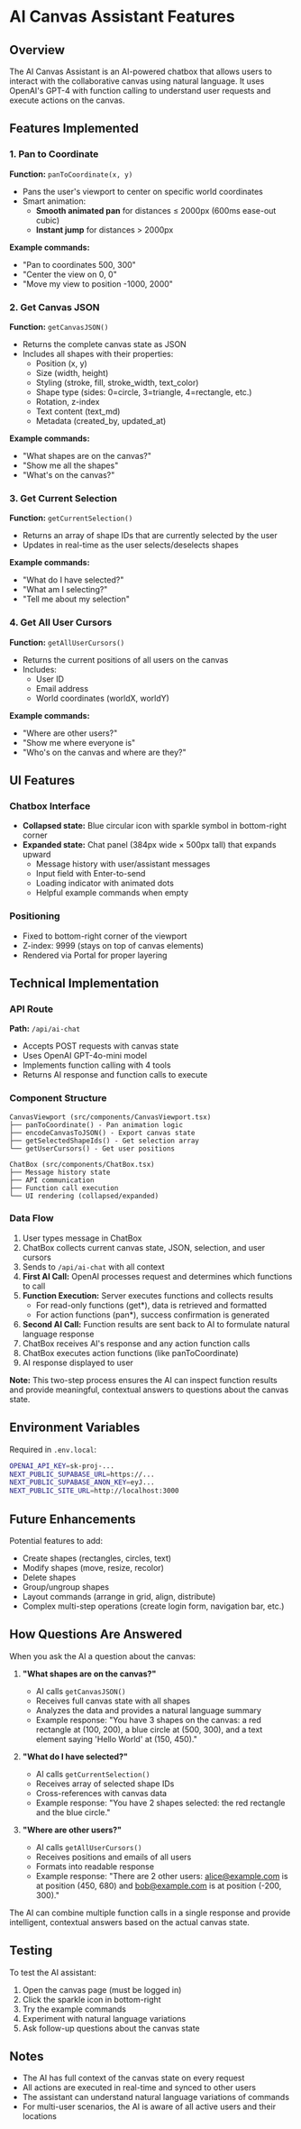 # AI Canvas Assistant Features

## Overview
The AI Canvas Assistant is an AI-powered chatbox that allows users to interact with the collaborative canvas using natural language. It uses OpenAI's GPT-4 with function calling to understand user requests and execute actions on the canvas.

## Features Implemented

### 1. Pan to Coordinate
**Function:** `panToCoordinate(x, y)`
- Pans the user's viewport to center on specific world coordinates
- Smart animation:
  - **Smooth animated pan** for distances ≤ 2000px (600ms ease-out cubic)
  - **Instant jump** for distances > 2000px

**Example commands:**
- "Pan to coordinates 500, 300"
- "Center the view on 0, 0"
- "Move my view to position -1000, 2000"

### 2. Get Canvas JSON
**Function:** `getCanvasJSON()`
- Returns the complete canvas state as JSON
- Includes all shapes with their properties:
  - Position (x, y)
  - Size (width, height)
  - Styling (stroke, fill, stroke_width, text_color)
  - Shape type (sides: 0=circle, 3=triangle, 4=rectangle, etc.)
  - Rotation, z-index
  - Text content (text_md)
  - Metadata (created_by, updated_at)

**Example commands:**
- "What shapes are on the canvas?"
- "Show me all the shapes"
- "What's on the canvas?"

### 3. Get Current Selection
**Function:** `getCurrentSelection()`
- Returns an array of shape IDs that are currently selected by the user
- Updates in real-time as the user selects/deselects shapes

**Example commands:**
- "What do I have selected?"
- "What am I selecting?"
- "Tell me about my selection"

### 4. Get All User Cursors
**Function:** `getAllUserCursors()`
- Returns the current positions of all users on the canvas
- Includes:
  - User ID
  - Email address
  - World coordinates (worldX, worldY)

**Example commands:**
- "Where are other users?"
- "Show me where everyone is"
- "Who's on the canvas and where are they?"

## UI Features

### Chatbox Interface
- **Collapsed state:** Blue circular icon with sparkle symbol in bottom-right corner
- **Expanded state:** Chat panel (384px wide × 500px tall) that expands upward
  - Message history with user/assistant messages
  - Input field with Enter-to-send
  - Loading indicator with animated dots
  - Helpful example commands when empty

### Positioning
- Fixed to bottom-right corner of the viewport
- Z-index: 9999 (stays on top of canvas elements)
- Rendered via Portal for proper layering

## Technical Implementation

### API Route
**Path:** `/api/ai-chat`
- Accepts POST requests with canvas state
- Uses OpenAI GPT-4o-mini model
- Implements function calling with 4 tools
- Returns AI response and function calls to execute

### Component Structure
```
CanvasViewport (src/components/CanvasViewport.tsx)
├── panToCoordinate() - Pan animation logic
├── encodeCanvasToJSON() - Export canvas state
├── getSelectedShapeIds() - Get selection array
└── getUserCursors() - Get user positions

ChatBox (src/components/ChatBox.tsx)
├── Message history state
├── API communication
├── Function call execution
└── UI rendering (collapsed/expanded)
```

### Data Flow
1. User types message in ChatBox
2. ChatBox collects current canvas state, JSON, selection, and user cursors
3. Sends to `/api/ai-chat` with all context
4. **First AI Call:** OpenAI processes request and determines which functions to call
5. **Function Execution:** Server executes functions and collects results
   - For read-only functions (get*), data is retrieved and formatted
   - For action functions (pan*), success confirmation is generated
6. **Second AI Call:** Function results are sent back to AI to formulate natural language response
7. ChatBox receives AI's response and any action function calls
8. ChatBox executes action functions (like panToCoordinate)
9. AI response displayed to user

**Note:** This two-step process ensures the AI can inspect function results and provide meaningful, contextual answers to questions about the canvas state.

## Environment Variables
Required in `.env.local`:
```bash
OPENAI_API_KEY=sk-proj-...
NEXT_PUBLIC_SUPABASE_URL=https://...
NEXT_PUBLIC_SUPABASE_ANON_KEY=eyJ...
NEXT_PUBLIC_SITE_URL=http://localhost:3000
```

## Future Enhancements
Potential features to add:
- Create shapes (rectangles, circles, text)
- Modify shapes (move, resize, recolor)
- Delete shapes
- Group/ungroup shapes
- Layout commands (arrange in grid, align, distribute)
- Complex multi-step operations (create login form, navigation bar, etc.)

## How Questions Are Answered

When you ask the AI a question about the canvas:

1. **"What shapes are on the canvas?"**
   - AI calls `getCanvasJSON()`
   - Receives full canvas state with all shapes
   - Analyzes the data and provides a natural language summary
   - Example response: "You have 3 shapes on the canvas: a red rectangle at (100, 200), a blue circle at (500, 300), and a text element saying 'Hello World' at (150, 450)."

2. **"What do I have selected?"**
   - AI calls `getCurrentSelection()`
   - Receives array of selected shape IDs
   - Cross-references with canvas data
   - Example response: "You have 2 shapes selected: the red rectangle and the blue circle."

3. **"Where are other users?"**
   - AI calls `getAllUserCursors()`
   - Receives positions and emails of all users
   - Formats into readable response
   - Example response: "There are 2 other users: alice@example.com is at position (450, 680) and bob@example.com is at position (-200, 300)."

The AI can combine multiple function calls in a single response and provide intelligent, contextual answers based on the actual canvas state.

## Testing
To test the AI assistant:
1. Open the canvas page (must be logged in)
2. Click the sparkle icon in bottom-right
3. Try the example commands
4. Experiment with natural language variations
5. Ask follow-up questions about the canvas state

## Notes
- The AI has full context of the canvas state on every request
- All actions are executed in real-time and synced to other users
- The assistant can understand natural language variations of commands
- For multi-user scenarios, the AI is aware of all active users and their locations

